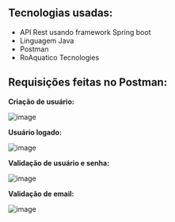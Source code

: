 ## Tecnologias usadas:

- API Rest usando framework Spring boot
- Linguagem Java
- Postman
- RoAquatico Tecnologies

## Requisições feitas no Postman:

<Strong>Criação de usuário:</Strong> 

![image](https://user-images.githubusercontent.com/79291946/206590847-c3be4ac9-da53-469c-8ff9-578d2bb0bb02.png)

<Strong>Usuário logado:</Strong> 

![image](https://user-images.githubusercontent.com/79291946/206590896-4231ddfa-9e66-4ce5-ba0e-e0309af748fb.png)

<Strong>Validação de usuário e senha:</Strong> 

![image](https://user-images.githubusercontent.com/79291946/206590935-db4fd3d8-78ad-45c5-a83e-652e5897417d.png)

<Strong>Validação de email:</Strong> 

![image](https://user-images.githubusercontent.com/79291946/206590962-8cceafd8-98e8-4fc3-add8-148cc14539c8.png)


